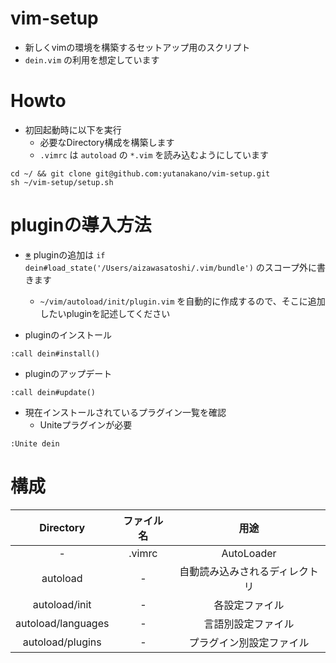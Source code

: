 # vim-setup
- 新しくvimの環境を構築するセットアップ用のスクリプト
- `dein.vim` の利用を想定しています

# Howto

- 初回起動時に以下を実行
    - 必要なDirectory構成を構築します
    - `.vimrc` は `autoload` の `*.vim` を読み込むようにしています

```
cd ~/ && git clone git@github.com:yutanakano/vim-setup.git
sh ~/vim-setup/setup.sh
```

# pluginの導入方法

- [※](https://teratail.com/questions/63742) pluginの追加は `if dein#load_state('/Users/aizawasatoshi/.vim/bundle')` のスコープ外に書きます
    - `~/vim/autoload/init/plugin.vim` を自動的に作成するので、そこに追加したいpluginを記述してください

- pluginのインストール

```
:call dein#install()
```

- pluginのアップデート

```
:call dein#update()
```

- 現在インストールされているプラグイン一覧を確認
    - Uniteプラグインが必要

```
:Unite dein
```

# 構成

|Directory|ファイル名|用途|
|:--:|:--:|:--:|
|-|.vimrc|AutoLoader|
|autoload|-|自動読み込みされるディレクトリ|
|autoload/init|-|各設定ファイル|
|autoload/languages|-|言語別設定ファイル|
|autoload/plugins|-|プラグイン別設定ファイル|
